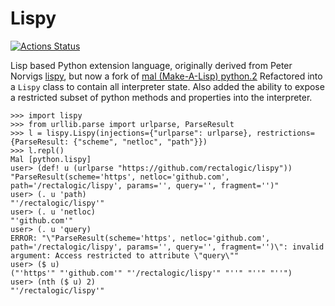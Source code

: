 # Lispy

[![Actions Status](https://github.com/rectalogic/lispy/workflows/Test/badge.svg)](https://github.com/rectalogic/lispy/actions)

Lisp based Python extension language, originally derived from Peter Norvigs [lispy](https://norvig.com/lispy2.html),
but now a fork of [mal (Make-A-Lisp) python.2](https://github.com/kanaka/mal#python2-3x)
Refactored into a `Lispy` class to contain all interpreter state.
Also added the ability to expose a restricted subset of python methods and properties into the interpreter.

```pycon
>>> import lispy
>>> from urllib.parse import urlparse, ParseResult
>>> l = lispy.Lispy(injections={"urlparse": urlparse}, restrictions={ParseResult: {"scheme", "netloc", "path"}})
>>> l.repl()
Mal [python.lispy]
user> (def! u (urlparse "https://github.com/rectalogic/lispy"))
"ParseResult(scheme='https', netloc='github.com', path='/rectalogic/lispy', params='', query='', fragment='')"
user> (. u 'path)
"'/rectalogic/lispy'"
user> (. u 'netloc)
"'github.com'"
user> (. u 'query)
ERROR: "\"ParseResult(scheme='https', netloc='github.com', path='/rectalogic/lispy', params='', query='', fragment='')\": invalid argument: Access restricted to attribute \"query\""
user> ($ u)
("'https'" "'github.com'" "'/rectalogic/lispy'" "''" "''" "''")
user> (nth ($ u) 2)
"'/rectalogic/lispy'"
```